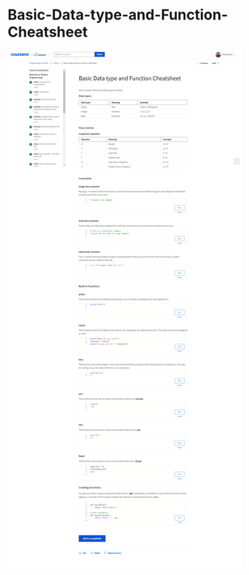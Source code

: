 <h1>Basic-Data-type-and-Function-Cheatsheet</h1>
<img src="Basic-Data-type-and-Function-Cheatsheet.png" >